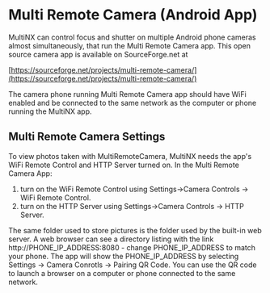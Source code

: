# Multi Remote Camera (Android App)

MultiNX can control focus and shutter on multiple Android phone cameras almost simultaneously, 
that run the Multi Remote Camera app. This open source camera app is available on SourceForge.net at

 [https://sourceforge.net/projects/multi-remote-camera/](https://sourceforge.net/projects/multi-remote-camera/)
 
The camera phone running Multi Remote Camera app should have WiFi enabled and be connected to the same network as the computer or phone running the MultiNX app. 

## Multi Remote Camera Settings

To view photos taken with MultiRemoteCamera, MultiNX needs the app's WiFi Remote Control and HTTP Server turned on. 
In the Multi Remote Camera App: 
 1) turn on the WiFi Remote Control using Settings->Camera Controls -> WiFi Remote Control. 
 2) turn on the HTTP Server using Settings->Camera Controls -> HTTP Server. 
 
 The same folder used to store pictures is the folder used by the built-in web server. 
 A web browser can see a directory listing with the link http://PHONE_IP_ADDRESS:8080 - change PHONE_IP_ADDRESS to match your phone. 
 The app will show the PHONE_IP_ADDRESS by selecting Settings -> Camera Conrotls -> Pairing QR Code. 
 You can use the QR code to launch a browser on a computer or phone connected to the same network.
